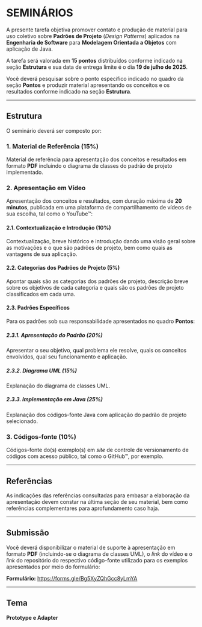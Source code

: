 # SEMINÁRIOS

A presente tarefa objetiva promover contato e produção de material para uso coletivo sobre **Padrões de Projeto** (*Design Patterns*) aplicados na **Engenharia de Software** para **Modelagem Orientada a Objetos** com aplicação de Java.

A tarefa será valorada em **15 pontos** distribuídos conforme indicado na seção **Estrutura** e sua data de entrega limite é o dia **19 de julho de 2025**.

Você deverá pesquisar sobre o ponto específico indicado no quadro da seção **Pontos** e produzir material apresentando os conceitos e os resultados conforme indicado na seção **Estrutura**.

---

## Estrutura

O seminário deverá ser composto por:

### 1. Material de Referência (15%)

Material de referência para apresentação dos conceitos e resultados em formato **PDF** incluindo o diagrama de classes do padrão de projeto implementado.

### 2. Apresentação em Vídeo

Apresentação dos conceitos e resultados, com duração máxima de **20 minutos**, publicada em uma plataforma de compartilhamento de vídeos de sua escolha, tal como o YouTube™:

#### 2.1. Contextualização e Introdução (10%)
Contextualização, breve histórico e introdução dando uma visão geral sobre as motivações e o que são padrões de projeto, bem como quais as vantagens de sua aplicação.

#### 2.2. Categorias dos Padrões de Projeto (5%)
Apontar quais são as categorias dos padrões de projeto, descrição breve sobre os objetivos de cada categoria e quais são os padrões de projeto classificados em cada uma.

#### 2.3. Padrões Específicos
Para os padrões sob sua responsabilidade apresentados no quadro **Pontos**:

##### 2.3.1. Apresentação do Padrão (20%)
Apresentar o seu objetivo, qual problema ele resolve, quais os conceitos envolvidos, qual seu funcionamento e aplicação.

##### 2.3.2. Diagrama UML (15%)
Explanação do diagrama de classes UML.

##### 2.3.3. Implementação em Java (25%)
Explanação dos códigos-fonte Java com aplicação do padrão de projeto selecionado.

### 3. Códigos-fonte (10%)

Códigos-fonte do(s) exemplo(s) em *site* de controle de versionamento de códigos com acesso público, tal como o GitHub™, por exemplo.

---

## Referências

As indicações das referências consultadas para embasar a elaboração da apresentação devem constar na última seção de seu material, bem como referências complementares para aprofundamento caso haja.

---

## Submissão

Você deverá disponibilizar o material de suporte à apresentação em formato **PDF** (incluindo-se o diagrama de classes UML), o *link* do vídeo e o *link* do repositório do respectivo código-fonte utilizado para os exemplos apresentados por meio do formulário:

**Formulário:** https://forms.gle/Bg5XyZQhGcc8yLmYA

---

## Tema

**Prototype e Adapter**
